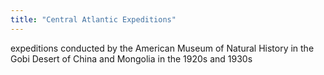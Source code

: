 ```yaml
---
title: "Central Atlantic Expeditions"
---
```

expeditions conducted by the American Museum of Natural History in the Gobi Desert of China and Mongolia in the 1920s and 1930s

